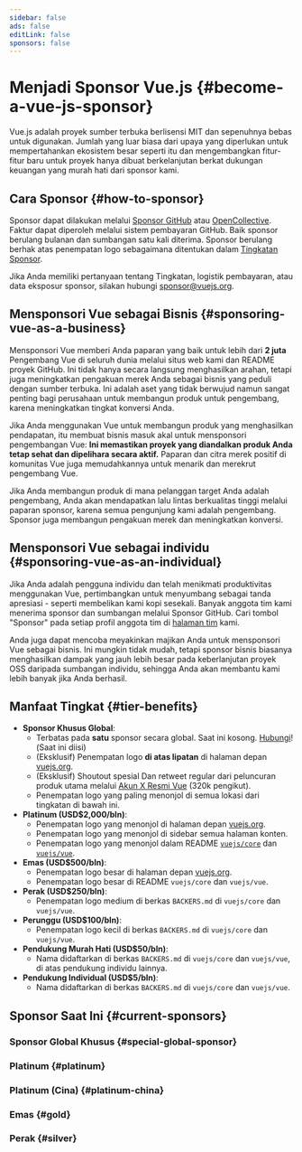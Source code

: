 ```yaml
---
sidebar: false
ads: false
editLink: false
sponsors: false
---
```


<script setup>
import SponsorsGroup from '@theme/components/SponsorsGroup.vue'
import { load, data } from '@theme/components/sponsors'
import { onMounted } from 'vue'

onMounted(load)
</script>

# Menjadi Sponsor Vue.js {#become-a-vue-js-sponsor}

Vue.js adalah proyek sumber terbuka berlisensi MIT dan sepenuhnya bebas untuk digunakan.
Jumlah yang luar biasa dari upaya yang diperlukan untuk mempertahankan ekosistem besar seperti itu dan mengembangkan fitur-fitur baru untuk proyek hanya dibuat berkelanjutan berkat dukungan keuangan yang murah hati dari sponsor kami.

## Cara Sponsor {#how-to-sponsor}

Sponsor dapat dilakukan melalui [Sponsor GitHub](https://github.com/sponsors/yyx990803) atau [OpenCollective](https://opencollective.com/vuejs). Faktur dapat diperoleh melalui sistem pembayaran GitHub. Baik sponsor berulang bulanan dan sumbangan satu kali diterima. Sponsor berulang berhak atas penempatan logo sebagaimana ditentukan dalam [Tingkatan Sponsor](#tier-benefits).

Jika Anda memiliki pertanyaan tentang Tingkatan, logistik pembayaran, atau data eksposur sponsor, silakan hubungi [sponsor@vuejs.org](mailto:sponsor@vuejs.org?subject=Vue.js%20sponsorship%20inquiry).

## Mensponsori Vue sebagai Bisnis {#sponsoring-vue-as-a-business}

Mensponsori Vue memberi Anda paparan yang baik untuk lebih dari **2 juta** Pengembang Vue di seluruh dunia melalui situs web kami dan README proyek GitHub. Ini tidak hanya secara langsung menghasilkan arahan, tetapi juga meningkatkan pengakuan merek Anda sebagai bisnis yang peduli dengan sumber terbuka. Ini adalah aset yang tidak berwujud namun sangat penting bagi perusahaan untuk membangun produk untuk pengembang, karena meningkatkan tingkat konversi Anda.

Jika Anda menggunakan Vue untuk membangun produk yang menghasilkan pendapatan, itu membuat bisnis masuk akal untuk mensponsori pengembangan Vue: **Ini memastikan proyek yang diandalkan produk Anda tetap sehat dan dipelihara secara aktif.** Paparan dan citra merek positif di komunitas Vue juga memudahkannya untuk menarik dan merekrut pengembang Vue.

Jika Anda membangun produk di mana pelanggan target Anda adalah pengembang, Anda akan mendapatkan lalu lintas berkualitas tinggi melalui paparan sponsor, karena semua pengunjung kami adalah pengembang. Sponsor juga membangun pengakuan merek dan meningkatkan konversi.

## Mensponsori Vue sebagai individu {#sponsoring-vue-as-an-individual}

Jika Anda adalah pengguna individu dan telah menikmati produktivitas menggunakan Vue, pertimbangkan untuk menyumbang sebagai tanda apresiasi - seperti membelikan kami kopi sesekali. Banyak anggota tim kami menerima sponsor dan sumbangan melalui Sponsor GitHub. Cari tombol "Sponsor" pada setiap profil anggota tim di [halaman tim](/about/team) kami.

Anda juga dapat mencoba meyakinkan majikan Anda untuk mensponsori Vue sebagai bisnis. Ini mungkin tidak mudah, tetapi sponsor bisnis biasanya menghasilkan dampak yang jauh lebih besar pada keberlanjutan proyek OSS daripada sumbangan individu, sehingga Anda akan membantu kami lebih banyak jika Anda berhasil.

## Manfaat Tingkat {#tier-benefits}

- **Sponsor Khusus Global**:
  - Terbatas pada **satu** sponsor secara global. <span v-if="!data?.special">Saat ini kosong. [Hubungi](mailto:sponsor@vuejs.org?subject=Vue.js%20special%20sponsor%20inquiry)!</span><span v-else>(Saat ini diisi)</span>
  - (Eksklusif) Penempatan logo **di atas lipatan** di halaman depan [vuejs.org](/).
  - (Eksklusif) Shoutout spesial Dan retweet regular dari peluncuran produk utama melalui [Akun X Resmi Vue](https://twitter.com/vuejs) (320k pengikut).
  - Penempatan logo yang paling menonjol di semua lokasi dari tingkatan di bawah ini.
- **Platinum (USD$2,000/bln)**:
  - Penempatan logo yang menonjol di halaman depan [vuejs.org](/).
  - Penempatan logo yang menonjol di sidebar semua halaman konten.
  - Penempatan logo yang menonjol dalam README [`vuejs/core`](https://github.com/vuejs/core) dan [`vuejs/vue`](https://github.com/vuejs/core).
- **Emas (USD$500/bln)**:
  - Penempatan logo besar di halaman depan [vuejs.org](/).
  - Penempatan logo besar di README `vuejs/core` dan `vuejs/vue`.
- **Perak (USD$250/bln)**:
  - Penempatan logo medium di berkas `BACKERS.md` di `vuejs/core` dan `vuejs/vue`.
- **Perunggu (USD$100/bln)**:
  - Penempatan logo kecil di berkas `BACKERS.md` di `vuejs/core` dan `vuejs/vue`.
- **Pendukung Murah Hati (USD$50/bln)**:
  - Nama didaftarkan di berkas `BACKERS.md` di `vuejs/core` dan `vuejs/vue`, di atas pendukung individu lainnya.
- **Pendukung Individual (USD$5/bln)**:
  - Nama didaftarkan di berkas `BACKERS.md` di `vuejs/core` dan `vuejs/vue`.

## Sponsor Saat Ini {#current-sponsors}

### Sponsor Global Khusus {#special-global-sponsor}

<SponsorsGroup tier="special" placement="page" />

### Platinum {#platinum}

<SponsorsGroup tier="platinum" placement="page" />

### Platinum (Cina) {#platinum-china}

<SponsorsGroup tier="platinum_china" placement="page" />

### Emas {#gold}

<SponsorsGroup tier="gold" placement="page" />

### Perak {#silver}

<SponsorsGroup tier="silver" placement="page" />
